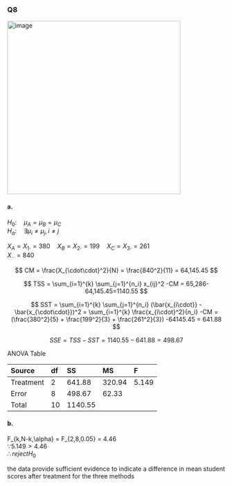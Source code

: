 ### Q8
<img width="400" alt="image" src=https://github.com/user-attachments/assets/a9a11c2a-3b90-4bab-99b9-9f9edb14769e/>

#### a.
$H_0: \quad \mu_A = \mu_B = \mu_C$  
$H_a: \quad \exists \mu_i \neq \mu_j, i \neq j$  

$X_{A} = X_{1\cdot} = 380 \quad X_{B} = X_{2\cdot} = 199 \quad X_{C} = X_{3\cdot} = 261$  
$X_{\cdot\cdot} = 840$  

$$
CM = \frac{X_{\cdot\cdot}^2}{N} = \frac{840^2}{11} = 64,145.45
$$

$$
TSS = \sum_{i=1}^{k} \sum_{j=1}^{n_i} x_{ij}^2 -CM = 65,286-64,145.45=1140.55
$$

$$
SST = \sum_{i=1}^{k} \sum_{j=1}^{n_i} (\bar{x_{i\cdot}} - \bar{x_{\cdot\cdot}})^2 = \sum_{i=1}^{k} \frac{x_{i\cdot}^2}{n_i} -CM = (\frac{380^2}{5} + \frac{199^2}{3} + \frac{261^2}{3}) -64145.45 = 641.88
$$

$$
SSE = TSS - SST = 1140.55-641.88 = 498.67
$$

ANOVA Table

| Source | df | SS | MS | F |
|:------|:------|:------|:------|:------|
| Treatment | 2 | 641.88 | 320.94 | 5.149 |
| Error | 8 | 498.67 | 62.33 |  |
| Total | 10 | 1140.55 |  |  |

#### b.

F_{k,N-k,\alpha} = F_{2,8,0.05} = 4.46  
$\because 5.149 > 4.46$  
$\therefore reject H_0$  

the data provide sufficient evidence to indicate a difference in mean student scores after treatment for the three methods  

